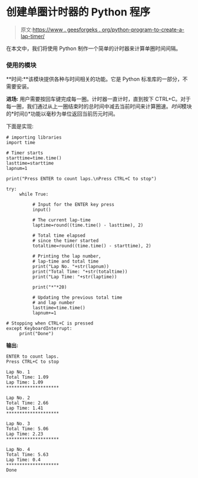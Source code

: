# 创建单圈计时器的 Python 程序

> 原文:[https://www . geesforgeks . org/python-program-to-create-a-lap-timer/](https://www.geeksforgeeks.org/python-program-to-create-a-lap-timer/)

在本文中，我们将使用 Python 制作一个简单的计时器来计算单圈时间间隔。

### 使用的模块

**时间:**该模块提供各种与时间相关的功能。它是 Python 标准库的一部分，不需要安装。

**进场:**
用户需要按回车键完成每一圈。计时器一直计时，直到按下 CTRL+C。对于每一圈，我们通过从上一圈结束时的总时间中减去当前时间来计算圈速。*时间*模块的*时间()*功能以毫秒为单位返回当前历元时间。

下面是实现:

```
# importing libraries
import time

# Timer starts
starttime=time.time()
lasttime=starttime
lapnum=1

print("Press ENTER to count laps.\nPress CTRL+C to stop")

try:
     while True:

          # Input for the ENTER key press
          input()

          # The current lap-time
          laptime=round((time.time() - lasttime), 2)

          # Total time elapsed 
          # since the timer started
          totaltime=round((time.time() - starttime), 2)

          # Printing the lap number,
          # lap-time and total time
          print("Lap No. "+str(lapnum)) 
          print("Total Time: "+str(totaltime))
          print("Lap Time: "+str(laptime))

          print("*"*20)

          # Updating the previous total time
          # and lap number
          lasttime=time.time()
          lapnum+=1

# Stopping when CTRL+C is pressed
except KeyboardInterrupt:
     print("Done")
```

**输出:**

```
ENTER to count laps.
Press CTRL+C to stop

Lap No. 1
Total Time: 1.09
Lap Time: 1.09
********************

Lap No. 2
Total Time: 2.66
Lap Time: 1.41
********************

Lap No. 3
Total Time: 5.06
Lap Time: 2.23
********************

Lap No. 4
Total Time: 5.63
Lap Time: 0.4
********************
Done

```